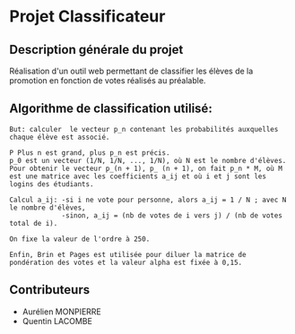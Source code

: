 # Projet Classificateur

## Description générale du projet

Réalisation d'un outil web permettant de classifier les élèves de la promotion en fonction de votes réalisés au préalable.


## Algorithme de classification utilisé:

```
But: calculer  le vecteur p_n contenant les probabilités auxquelles chaque élève est associé.

P Plus n est grand, plus p_n est précis.
p_0 est un vecteur (1/N, 1/N, ..., 1/N), où N est le nombre d'élèves.
Pour obtenir le vecteur p_(n + 1), p_ (n + 1), on fait p_n * M, où M est une matrice avec les coefficients a_ij et où i et j sont les logins des étudiants.

Calcul a_ij: -si i ne vote pour personne, alors a_ij = 1 / N ; avec N le nombre d'élèves,
             -sinon, a_ij = (nb de votes de i vers j) / (nb de votes total de i).

On fixe la valeur de l'ordre à 250.

Enfin, Brin et Pages est utilisée pour diluer la matrice de pondération des votes et la valeur alpha est fixée à 0,15.
```


## Contributeurs

- Aurélien MONPIERRE
- Quentin LACOMBE
